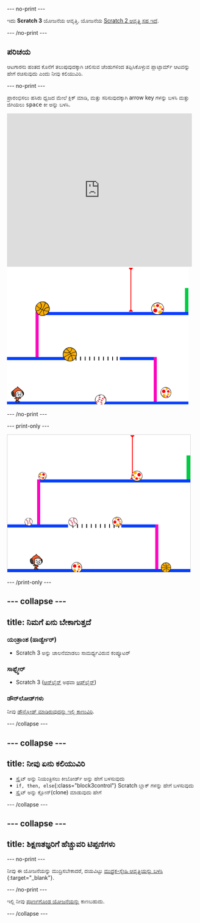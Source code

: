 \--- no-print \---

ಇದು **Scratch 3** ಯೋಜನೆಯ ಆವೃತ್ತಿ. ಯೋಜನೆಯ [Scratch 2 ಆವೃತ್ತಿ ಸಹ ಇದೆ](https://projects.raspberrypi.org/en/projects/dodgeball-scratch2).

\--- /no-print \---

## ಪರಿಚಯ

ಆಟಗಾರನು ಹಂತದ ಕೊನೆಗೆ ತಲುಪುವುದಕ್ಕಾಗಿ ಚಲಿಸುವ ಚೆಂಡುಗಳಿಂದ ತಪ್ಪಿಸಿಕೊಳ್ಳುವ ಪ್ಲಾಟ್ಫಾರ್ಮ್ ಆಟವನ್ನು ಹೇಗೆ ರಚಿಸುವುದು ಎಂದು ನೀವು ಕಲಿಯುವಿರಿ.

\--- no-print \---

ಪ್ರಾರಂಭಿಸಲು ಹಸಿರು ಧ್ವಜದ ಮೇಲೆ ಕ್ಲಿಕ್ ಮಾಡಿ, ಮತ್ತು ಸರಿಸುವುದಕ್ಕಾಗಿ arrow key ಗಳನ್ನು ಬಳಸಿ ಮತ್ತು ಜಿಗಿಯಲು <kbd>space</kbd> ಕೀ ಅನ್ನು ಬಳಸಿ.

<div class="scratch-preview">
  <iframe allowtransparency="true" width="485" height="402" src="https://scratch.mit.edu/projects/embed/251809924/?autostart=false" frameborder="0" scrolling="no"></iframe>
  <img src="images/dodge-final.png">
</div>

\--- /no-print \---

\--- print-only \---

![dodgeball ಆಟವನ್ನು ಆಡಲಾಗುತ್ತಿದೆ](images/dodgeball-showcase.png)

\--- /print-only \---

## \--- collapse \---

## title: ನಿಮಗೆ ಏನು ಬೇಕಾಗುತ್ತದೆ

### ಯಂತ್ರಾಂಶ (ಹಾರ್ಡ್ವೇರ್)

+ Scratch 3 ಅನ್ನು ಚಾಲನೆಮಾಡಲು ಸಾಮರ್ಥ್ಯವಿರುವ ಕಂಪ್ಯೂಟರ್

### ಸಾಫ್ಟ್ವೇರ್

+ Scratch 3 ([ಆನ್‌ಲೈನ್‌](https://scratch.mit.edu/projects/editor/) ಅಥವಾ [ಆಫ್‌ಲೈನ್](https://scratch.mit.edu/download/))

### ಡೌನ್‌ಲೋಡ್‌ಗಳು

ನೀವು [ಡೌನ್ಲೋಡ್ ಮಾಡಿರುವುದನ್ನು ಇಲ್ಲಿ ಕಾಣುವಿರಿ](https://rpf.io/p/en/dodgeball-go).

\--- /collapse \---

## \--- collapse \---

## title: ನೀವು ಏನು ಕಲಿಯುವಿರಿ

+ ಸ್ಪ್ರೈಟ್ ಅನ್ನು ನಿಯಂತ್ರಿಸಲು ಕೀಬೋರ್ಡ್ ಅನ್ನು ಹೇಗೆ ಬಳಸುವುದು
+ `if, then, else`{:class="block3control"} Scratch ಬ್ಲಾಕ್ ಗಳನ್ನು ಹೇಗೆ ಬಳಸುವುದು
+ ಸ್ಪ್ರೈಟ್ ಅನ್ನು ಕ್ಲೋನ್(clone) ಮಾಡುವುದು ಹೇಗೆ

\--- /collapse \---

## \--- collapse \---

## title: ಶಿಕ್ಷಣತಜ್ಞರಿಗೆ ಹೆಚ್ಚುವರಿ ಟಿಪ್ಪಣಿಗಳು

\--- no-print \---

ನೀವು ಈ ಯೋಜನೆಯನ್ನು ಮುದ್ರಿಸಬೇಕಾದರೆ, ದಯವಿಟ್ಟು [ ಮುದ್ರಕ-ಸ್ನೇಹಿ ಆವೃತ್ತಿಯನ್ನು ಬಳಸಿ ](https://projects.raspberrypi.org/en/projects/dodgeball/print){:target="_blank"}.

\--- /no-print \---

ಇಲ್ಲಿ ನೀವು [ಪೂರ್ಣಗೊಂಡ ಯೋಜನೆಯನ್ನು](https://rpf.io/p/en/dodgeball-get) ಕಾಣಬಹುದು.

\--- /collapse \---